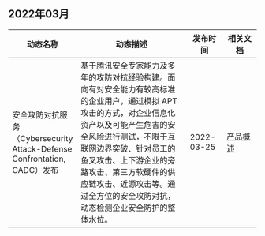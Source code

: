 ## 2022年03月
<table>
<thead>
<tr>
<th width="20%">动态名称</th>
<th width="50%">动态描述</th>
<th width="15%">发布时间</th>
<th width="15%">相关文档</th>
</tr>
</thead>
<tbody>
<tr>
<td>安全攻防对抗服务（Cybersecurity Attack-Defense Confrontation, CADC）发布</td>
<td>基于腾讯安全专家能力及多年的攻防对抗经验构建。面向有对安全能力有较高标准的企业用户，通过模拟 APT 攻击的方式，对企业信息化资产以及可能产生危害的安全风险进行测试，不限于互联网边界突破、针对员工的鱼叉攻击、上下游企业的旁路攻击、第三方软硬件的供应链攻击、近源攻击等。通过全方位的安全攻防对抗，动态检测企业安全防护的整体水位。</td>
<td> 2022-03-25</td>
<td><a href="https://cloud.tencent.com/document/product/1574/71609">产品概述</a></td>
</td>
</tr>
</tbody></table>
